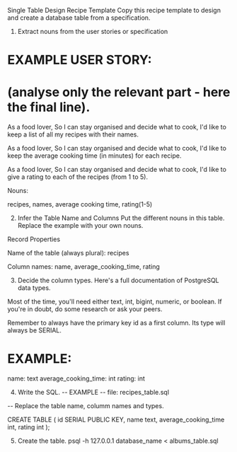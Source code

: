 Single Table Design Recipe Template
Copy this recipe template to design and create a database table from a specification.

1. Extract nouns from the user stories or specification
# EXAMPLE USER STORY:
# (analyse only the relevant part - here the final line).

As a food lover,
So I can stay organised and decide what to cook,
I'd like to keep a list of all my recipes with their names.

As a food lover,
So I can stay organised and decide what to cook,
I'd like to keep the average cooking time (in minutes) for each recipe.

As a food lover,
So I can stay organised and decide what to cook,
I'd like to give a rating to each of the recipes (from 1 to 5).

Nouns:

recipes, names, average cooking time, rating(1-5)

2. Infer the Table Name and Columns
Put the different nouns in this table. Replace the example with your own nouns.

Record	Properties

Name of the table (always plural): recipes

Column names: name, average_cooking_time, rating

3. Decide the column types.
Here's a full documentation of PostgreSQL data types.

Most of the time, you'll need either text, int, bigint, numeric, or boolean. If you're in doubt, do some research or ask your peers.

Remember to always have the primary key id as a first column. Its type will always be SERIAL.

# EXAMPLE:

name: text
average_cooking_time: int
rating: int

4. Write the SQL.
-- EXAMPLE
-- file: recipes_table.sql

-- Replace the table name, columm names and types.

CREATE TABLE (
  id SERIAL PUBLIC KEY,
  name text,
  average_cooking_time int,
  rating int
);

5. Create the table.
psql -h 127.0.0.1 database_name < albums_table.sql